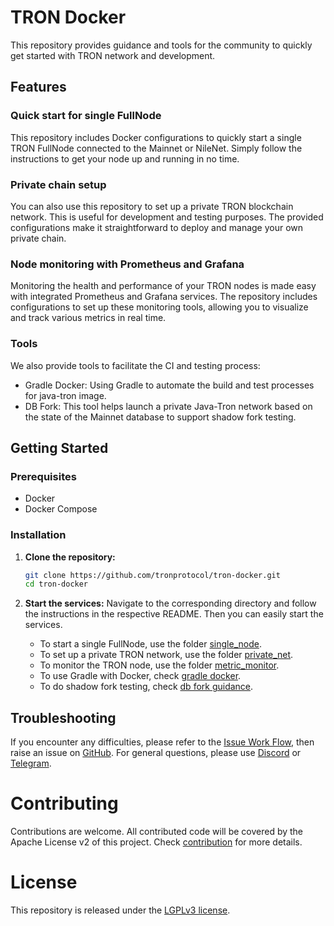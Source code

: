 # TRON Docker

This repository provides guidance and tools for the community to quickly get started with TRON network and development.

## Features

### Quick start for single FullNode

This repository includes Docker configurations to quickly start a single TRON FullNode connected to the Mainnet or NileNet. Simply follow the instructions to get your node up and running in no time.

### Private chain setup

You can also use this repository to set up a private TRON blockchain network. This is useful for development and testing purposes. The provided configurations make it straightforward to deploy and manage your own private chain.

### Node monitoring with Prometheus and Grafana

Monitoring the health and performance of your TRON nodes is made easy with integrated Prometheus and Grafana services. The repository includes configurations to set up these monitoring tools, allowing you to visualize and track various metrics in real time.

### Tools

We also provide tools to facilitate the CI and testing process:
- Gradle Docker: Using Gradle to automate the build and test processes for java-tron image.
- DB Fork: This tool helps launch a private Java-Tron network based on the state of the Mainnet database to support shadow fork testing.

## Getting Started

### Prerequisites

- Docker
- Docker Compose

### Installation

1. **Clone the repository:**
   ```sh
   git clone https://github.com/tronprotocol/tron-docker.git
   cd tron-docker
   ```

2. **Start the services:**
   Navigate to the corresponding directory and follow the instructions in the respective README. Then you can easily start the services.
   - To start a single FullNode, use the folder [single_node](./single_node).
   - To set up a private TRON network, use the folder [private_net](./private_net).
   - To monitor the TRON node, use the folder [metric_monitor](./metric_monitor).
   - To use Gradle with Docker, check [gradle docker](./tools/docker/README.md).
   - To do shadow fork testing, check [db fork guidance](./tools/dbfork/README.md).

## Troubleshooting
If you encounter any difficulties, please refer to the [Issue Work Flow](https://tronprotocol.github.io/documentation-en/developers/issue-workflow/#issue-work-flow), then raise an issue on [GitHub](https://github.com/tronprotocol/tron-docker/issues). For general questions, please use [Discord](https://discord.gg/cGKSsRVCGm) or [Telegram](https://t.me/TronOfficialDevelopersGroupEn).

# Contributing

Contributions are welcome. All contributed code will be covered by the Apache License v2 of this project. Check [contribution](CONTRIBUTING.md) for more details.

# License

This repository is released under the [LGPLv3 license](https://github.com/tronprotocol/tron-docker/blob/main/LICENSE).

